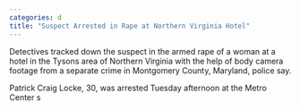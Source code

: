 ```yaml
---
categories: d
title: "Suspect Arrested in Rape at Northern Virginia Hotel"
---
```


Detectives tracked down the suspect in the armed rape of a woman at a hotel in the Tysons area of Northern Virginia with the help of body camera footage from a separate crime in Montgomery County, Maryland, police say.



Patrick Craig Locke, 30, was arrested Tuesday afternoon at the Metro Center s